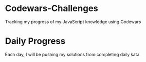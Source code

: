 # Codewars-Challenges
Tracking my progress of my JavaScript knowledge using Codewars
# Daily Progress
Each day, I will be pushing my solutions from completing daily kata.
